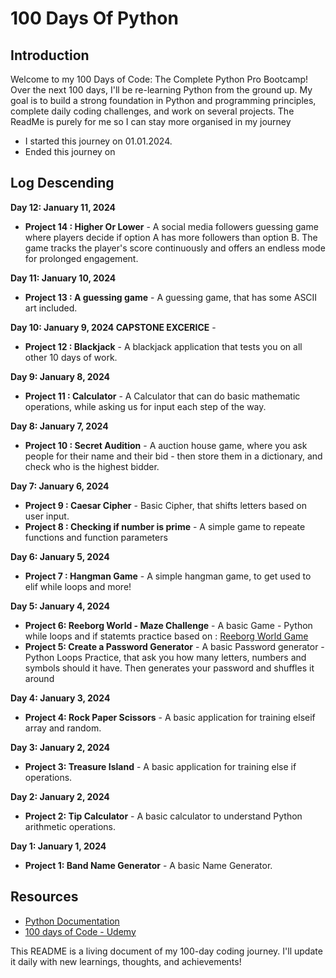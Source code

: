 # 100 Days Of Python

## Introduction
Welcome to my 100 Days of Code: The Complete Python Pro Bootcamp! Over the next 100 days, I'll be re-learning Python from the ground up. 
My goal is to build a strong foundation in Python and programming principles, complete daily coding challenges, and work on several projects.
The ReadMe is purely for me so I can stay more organised in my journey



- I started this journey on 01.01.2024.
- Ended this journey on 

## Log Descending

**Day 12: January 11, 2024**
- **Project 14 : Higher Or Lower** - A social media followers guessing game where players decide if option A has more followers than option B. The game tracks the player's score continuously and offers an endless mode for prolonged engagement.

**Day 11: January 10, 2024**
- **Project 13 : A guessing game** -  A guessing game, that has some ASCII art included.

**Day 10: January 9, 2024 CAPSTONE EXCERICE** -
- **Project 12 : Blackjack** -  A blackjack application that tests you on all other 10 days of work.

**Day 9: January 8, 2024** 
- **Project 11 : Calculator** - A Calculator that can do basic mathematic operations, while asking us for input each step of the way.

**Day 8: January 7, 2024**  
- **Project 10 : Secret Audition** - A auction house game, where you ask people for their name and their bid - then store them in a dictionary, and check who is the highest bidder.

**Day 7: January 6, 2024**  
- **Project 9 : Caesar Cipher** - Basic Cipher, that shifts letters based on user input.
- **Project 8 : Checking if number is prime** - A simple game to repeate functions and function parameters


**Day 6: January 5, 2024**
- **Project 7 : Hangman Game** - A simple hangman game, to get used to elif while loops and more!

**Day 5: January 4, 2024**
- **Project 6: Reeborg World - Maze Challenge** - A basic Game - Python while loops and if statemts practice based on : [Reeborg World Game](https://reeborg.ca/reeborg.html?lang=en&mode=python&menu=worlds%2Fmenus%2Freeborg_intro_en.json&name=Maze&url=worlds%2Ftutorial_en%2Fmaze1.json)
- **Project 5: Create a Password Generator** - A basic Password generator - Python Loops Practice, that ask you how many letters, numbers and symbols should it have. Then generates your password and shuffles it around

**Day 4: January 3, 2024**
- **Project 4: Rock Paper Scissors**  - A basic application for training elseif array and random.

**Day 3: January 2, 2024**
- **Project 3: Treasure Island**  - A basic application for training else if operations.

**Day 2: January 2, 2024**
- **Project 2: Tip Calculator**  - A basic calculator to understand Python arithmetic operations.

**Day 1: January 1, 2024**
- **Project 1: Band Name Generator** - A basic Name Generator.


  

  






  
## Resources
- [Python Documentation](https://docs.python.org/3/)
- [100 days of Code - Udemy](https://www.udemy.com/course/100-days-of-code/)


This README is a living document of my 100-day coding journey. I'll update it daily with new learnings, thoughts, and achievements!
